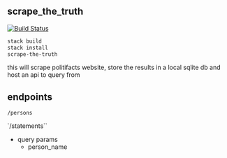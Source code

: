 scrape_the_truth
-----

[![Build Status](https://secure.travis-ci.org/tippenein/scrape_the_truth.png)](http://travis-ci.org/tippenein/scrape_the_truth)

``` sh
stack build
stack install
scrape-the-truth
```

this will scrape politifacts website, store the results in a local sqlite db
and host an api to query from

## endpoints
`/persons`

`/statements``
  - query params
    - person_name


